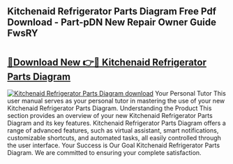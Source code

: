 ## Kitchenaid Refrigerator Parts Diagram Free Pdf Download - Part-pDN New Repair Owner Guide FwsRY

# <h2><a href="http://dfpbts.blite.top/?on=Kitchenaid+Refrigerator+Parts+Diagram">🔗Download New 👉🔴 Kitchenaid Refrigerator Parts Diagram</a></h2>

[![Kitchenaid Refrigerator Parts Diagram download](https://i.imgur.com/lujVjoI.png)](http://dfpbts.blite.top/?on=Kitchenaid+Refrigerator+Parts+Diagram)
Your Personal Tutor This user manual serves as your personal tutor in mastering the use of your new Kitchenaid Refrigerator Parts Diagram. Understanding the Product This section provides an overview of your new Kitchenaid Refrigerator Parts Diagram and its key features. Kitchenaid Refrigerator Parts Diagram offers a range of advanced features, such as virtual assistant, smart notifications, customizable shortcuts, and automated tasks, all easily controlled through the user interface. Your Success is Our Goal Kitchenaid Refrigerator Parts Diagram. We are committed to ensuring your complete satisfaction.
